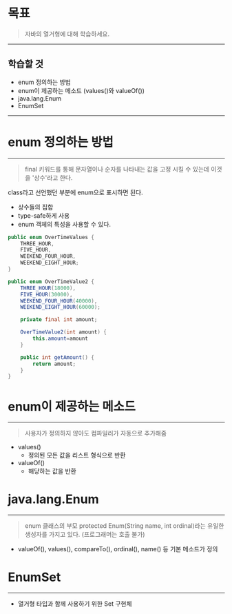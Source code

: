 # 목표

> 자바의 열거형에 대해 학습하세요.

---

## 학습할 것

- enum 정의하는 방법
- enum이 제공하는 메소드 (values()와 valueOf())
- java.lang.Enum
- EnumSet

---

# enum 정의하는 방법
---

> final 키워드를 통해 문자열이나 순자를 나타내는 값을 고정 시킬 수 있는데 이것을 '상수'라고 한다.

class라고 선언했던 부분에 enum으로 표시하면 된다.

- 상수들의 집합
- type-safe하게 사용
- enum 객체의 특성을 사용할 수 있다.

```java
public enum OverTimeValues {
    THREE_HOUR,
    FIVE_HOUR,
    WEEKEND_FOUR_HOUR,
    WEEKEND_EIGHT_HOUR;
}
```

```java
public enum OverTimeValue2 {
    THREE_HOUR(18000),
    FIVE_HOUR(30000),
    WEEKEND_FOUR_HOUR(40000),
    WEEKEND_EIGHT_HOUR(60000);

    private final int amount;

    OverTimeValue2(int amount) {
        this.amount=amount
    }

    public int getAmount() {
        return amount;
    }
}
```

# enum이 제공하는 메소드
---

> 사용자가 정의하지 않아도 컴파일러가 자동으로 추가해줌

- values()
    - 정의된 모든 값을 리스트 형식으로 반환
- valueOf()
    - 해당하는 값을 반환

# java.lang.Enum
---

> enum 클래스의 부모 protected Enum(String name, int ordinal)라는 유일한 생성자를 가지고 있다. (프로그래머는 호출 불가)

- valueOf(), values(), compareTo(), ordinal(), name() 등 기본 메소드가 정의

# EnumSet
---

- 열거형 타입과 함께 사용하기 위한 Set 구현체